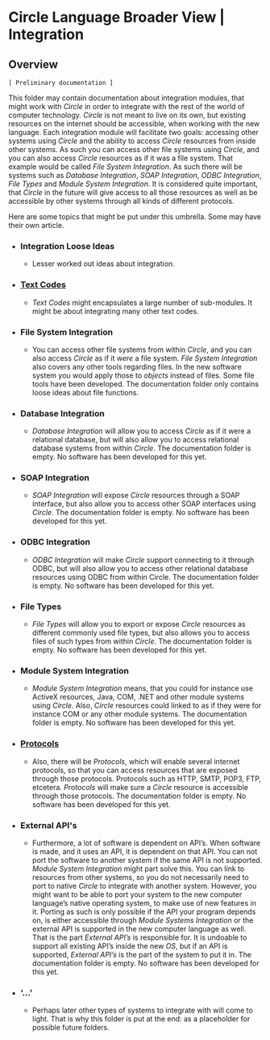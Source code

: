 ﻿Circle Language Broader View | Integration
==========================================

Overview
--------

`[ Preliminary documentation ]`

This folder may contain documentation about integration modules, that might work with *Circle* in order to integrate with the rest of the world of computer technology. *Circle* is not meant to live on its own, but existing resources on the internet should be accessible, when working with the new language. Each integration module will facilitate two goals: accessing other systems using *Circle* and the ability to access *Circle* resources from inside other systems. As such you can access other file systems using *Circle*, and you can also access *Circle* resources as if it was a file system. That example would be called *File System Integration*. As such there will be systems such as *Database Integration*, *SOAP Integration*, *ODBC Integration*, *File Types* and *Module System Integration*. It is considered quite important, that *Circle* in the future will give access to all those resources as well as be accessible by other systems through all kinds of different protocols.

Here are some topics that might be put under this umbrella. Some may have their own article.

- ### Integration Loose Ideas

    - Lesser worked out ideas about integration.

- ### [Text Codes](https://github.com/jjvanzon/Circle-Language-Spec/blob/master/broader-view/integration/text-codes.md)

    - *Text Codes* might encapsulates a large number of sub-modules. It might be about integrating many other text codes.
    
- ### File System Integration

    - You can access other file systems from within *Circle*, and you can also access *Circle* as if it *were* a file system. *File System Integration* also covers any other tools regarding files. In the new software system you would apply those to *objects* instead of files. Some file tools have been developed. The documentation folder only contains loose ideas about file functions.

- ### Database Integration

    - *Database Integration* will allow you to access *Circle* as if it were a relational database, but will also allow you to access relational database systems from within *Circle*. The documentation folder is empty. No software has been developed for this yet.

- ### SOAP Integration

    - *SOAP Integration* will expose *Circle* resources through a SOAP interface, but also allow you to access other SOAP interfaces using *Circle*. The documentation folder is empty. No software has been developed for this yet.

- ### ODBC Integration

    - *ODBC Integration* will make *Circle* support connecting to it through ODBC, but will also allow you to access other relational database resources using ODBC from within Circle. The documentation folder is empty. No software has been developed for this yet.

- ### File Types

    - *File Types* will allow you to export or expose *Circle* resources as different commonly used file types, but also allows you to access files of such types from within *Circle*. The documentation folder is empty. No software has been developed for this yet.

- ### Module System Integration

    - *Module System Integration* means, that you could for instance use ActiveX resources, Java, COM, .NET and other module systems using *Circle*. Also, *Circle* resources could linked to as if they were for instance COM or any other module systems. The documentation folder is empty. No software has been developed for this yet.

- ### [Protocols](https://github.com/jjvanzon/Circle-Language-Spec/blob/master/broader-view/integration/protocols.md)

    - Also, there will be *Protocols*, which will enable several internet protocols, so that you can access resources that are exposed through those protocols. Protocols such as HTTP, SMTP, POP3, FTP, etcetera. *Protocols* will make sure a *Circle* resource is accessible through those protocols. The documentation folder is empty. No software has been developed for this yet.

- ### External API's

    - Furthermore, a lot of software is dependent on API’s. When software is made, and it uses an API, it is dependent on that API. You can not port the software to another system if the same API is not supported. *Module System Integration* might part solve this. You can link to resources from other systems, so you do not necessarily need to port to native *Circle* to integrate with another system. However, you might want to be able to port your system to the new computer language’s native operating system, to make use of new features in it. Porting as such is only possible if the API your program depends on, is either accessible through *Module Systems Integration* or the external API is supported in the new computer language as well. That is the part *External API’s* is responsible for. It is undoable to support all existing API’s inside the new *OS*, but if an API is supported, *External API’s* is the part of the system to put it in. The documentation folder is empty. No software has been developed for this yet.

- ### ‘...’

    - Perhaps later other types of systems to integrate with will come to light. That is why this folder is put at the end: as a placeholder for possible future folders.
